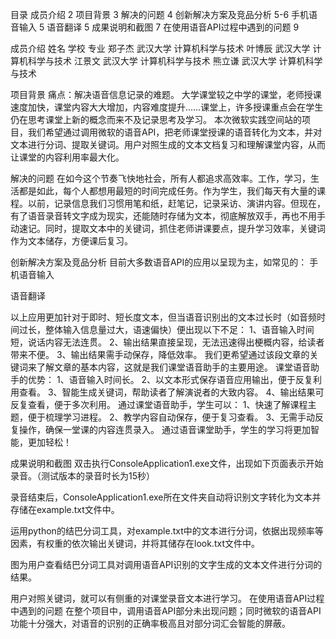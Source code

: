 



目录
成员介绍	2
项目背景	3
解决的问题	4
创新解决方案及竞品分析	5-6
手机语音输入	5
语音翻译	5
成果说明和截图	7
在使用语音API过程中遇到的问题	9



成员介绍
姓名	学校	专业
郑子杰	武汉大学	计算机科学与技术
叶博辰	武汉大学	计算机科学与技术
江景文	武汉大学	计算机科学与技术
熊立谦	武汉大学	计算机科学与技术



项目背景
痛点：解决语音信息记录的难题。
大学课堂较之中学的课堂，老师授课速度加快，课堂内容大大增加，内容难度提升……课堂上，许多授课重点会在学生仍在思考课堂上新的概念而来不及记录思考及学习。
本次微软实践空间站的项目，我们希望通过调用微软的语音API，把老师课堂授课的语音转化为文本，并对文本进行分词、提取关键词。用户对照生成的文本文档复习和理解课堂内容，从而让课堂的内容利用率最大化。


解决的问题
在如今这个节奏飞快地社会，所有人都追求高效率。工作，学习，生活都是如此，每个人都想用最短的时间完成任务。作为学生，我们每天有大量的课程。以前，记录信息我们习惯用笔和纸，赶笔记，记录采访、演讲内容。但现在，有了语音录音转文字成为现实，还能随时存储为文本，彻底解放双手，再也不用手动速记。同时，提取文本中的关键词，抓住老师讲课要点，提升学习效率，关键词作为文本储存，方便课后复习。


创新解决方案及竞品分析
目前大多数语音API的应用以呈现为主，如常见的：
手机语音输入

语音翻译

以上应用更加针对于即时、短长度文本，但当语音识别出的文本过长时（如音频时间过长，整体输入信息量过大，语速偏快）便出现以下不足：
1、语音输入时间短，说话内容无法连贯。
2、输出结果直接呈现，无法迅速得出梗概内容，给读者带来不便。
3、输出结果需手动保存，降低效率。
我们更希望通过该段文章的关键词来了解文章的基本内容，这就是我们课堂语音助手的主要用途。
课堂语音助手的优势：
1、语音输入时间长。
2、以文本形式保存语音应用输出，便于反复利用查看。
3、智能生成关键词，帮助读者了解演说者的大致内容。
4、输出结果可反复查看，便于多次利用。
通过课堂语音助手，学生可以：
1、快速了解课程主题，便于梳理学习进程。
2、教学内容自动保存，便于复习查看。
3、无需手动反复操作，确保一堂课的内容连贯录入。
通过语音课堂助手，学生的学习将更加智能，更加轻松！



成果说明和截图
双击执行ConsoleApplication1.exe文件，出现如下页面表示开始录音。（测试版本的录音时长为15秒）


录音结束后，ConsoleApplication1.exe所在文件夹自动将识别文字转化为文本并存储在example.txt文件中。


运用python的结巴分词工具，对example.txt中的文本进行分词，依据出现频率等因素，有权重的依次输出关键词，并将其储存在look.txt文件中。


图为用户查看结巴分词工具对调用语音API识别的文字生成的文本文件进行分词的结果。


用户对照关键词，就可以有侧重的对课堂录音文本进行学习。
在使用语音API过程中遇到的问题
在整个项目中，调用语音API部分未出现问题；同时微软的语音API功能十分强大，对语音的识别的正确率极高且对部分词汇会智能的屏蔽。
